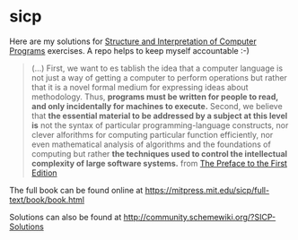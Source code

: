 # sicp

Here are my solutions for [Structure and Interpretation of Computer Programs](https://mitpress.mit.edu/sicp/full-text/book/book.html) exercises. A repo helps to keep myself accountable :-)

> (...) First, we want to es tablish the idea that a computer language is not just a way
> of getting a computer to perform operations but rather that it is a novel formal
> medium for expressing ideas about methodology. Thus, **programs must be written for
> people to read, and only incidentally for machines to execute.** Second, we believe
> that **the essential material to be addressed by a subject at this level is** not the
> syntax of particular programming-language constructs, nor clever alforithms for
> computing particular function efficiently, nor even mathematical analysis of algorithms
> and the foundations of computing but rather **the techniques used to control the
> intellectual complexity of large software systems.**
from [The Preface to the First Edition](https://mitpress.mit.edu/sicp/full-text/book/book-Z-H-7.html#%_chap_Temp_4)


The full book can be found online at https://mitpress.mit.edu/sicp/full-text/book/book.html

Solutions can also be found at http://community.schemewiki.org/?SICP-Solutions
